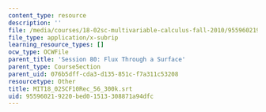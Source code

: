 ```yaml
---
content_type: resource
description: ''
file: /media/courses/18-02sc-multivariable-calculus-fall-2010/955960219220bed01513308871a94dfc_MIT18_02SCF10Rec_56_300k.srt
file_type: application/x-subrip
learning_resource_types: []
ocw_type: OCWFile
parent_title: 'Session 80: Flux Through a Surface'
parent_type: CourseSection
parent_uid: 076b5dff-cda3-d135-851c-f7a311c53208
resourcetype: Other
title: MIT18_02SCF10Rec_56_300k.srt
uid: 95596021-9220-bed0-1513-308871a94dfc
---
```

